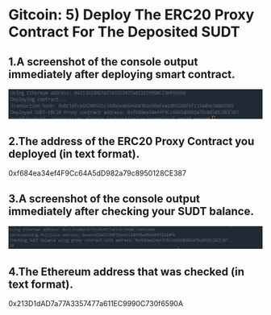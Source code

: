 # Gitcoin: 5) Deploy The ERC20 Proxy Contract For The Deposited SUDT

## 1.A screenshot of the console output immediately after deploying smart contract.

![1.png](1.png)

## 2.The address of the ERC20 Proxy Contract you deployed (in text format).

0xf684ea34ef4F9Cc64A5dD982a79c8950128CE387

## 3.A screenshot of the console output immediately after checking your SUDT balance.

![2.png](2.png)

## 4.The Ethereum address that was checked (in text format).

0x213D1dAD7a77A3357477a611EC9990C730f6590A
